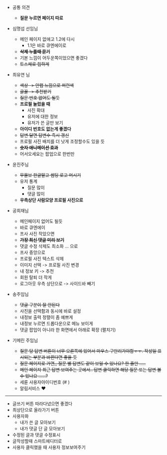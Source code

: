 - 공통 의견
    - **질문 누르면 페이지 따로**

- 심명섭 선임님
    - 메인 페이지 없애고 1.2에 다시
        - 1.1은 바로 큐엔에이로
    - ~~**삭제 누를때 묻기**~~
    - 기본 느낌이 어두운쪽이었으면 좋겠다
    - ~~토스체로 힙하게~~
- 최유연 님
    - ~~색상 -> 안랩 느낌으로 퍼런색~~
    - ~~글꼴 -> 추천받기~~
    - ~~질문 번호 없어도 될듯~~
    - **프로필 눌렀을 때**
        - 사진 확대
        - 유저에 대한 정보
        - 유저가 쓴 글만 보기
    - **아이디 번호도 없는게 좋겠다**
    - ~~답변 달면 답변수 즉시 갱신~~
    - 프로필 사진 배치를 더 낫게 조정할수도 있을 듯
    - ~~**숫자 애니메이션 효과**~~
    - 어서오세요는 팝업으로 한번만
- 윤진주님
    - ~~무물보 한글말고 썸딩 로고 머시기~~
    - 유저 통계
        - 질문 많이
        - 댓글 많이
    - **우측상단 사람모양 프로필 사진으로**
- 공희재님
    - 메인페이지 없어도 될듯
    - 바로 큐엔에이
    - 프사 사진 작았으면
    - ~~**가장 최신 댓글 미리 보기**~~
    - 댓글 수정 삭제도 최소화 ... 으로
    - 프사 중앙으로
    - 프로필 사진 텍스트 삭제
    - 이미지 선택 -> 프로필 사진 변경
    - 내 정보 키 -> 추천
    - 회원 탈퇴 더 작게
    - 로그아웃 우측 상단으로 -> 사이드바 빼기
- 송주임님
    - ~~댓글 구분이 잘 안된다~~
    - 사진을 선택함과 동시에 바로 설정
    - 내정보 출력 정렬이 좀 예쁘게
    - 내정보 누르면 드롭다운으로 메뉴 보이게
    - 댓글 팝업이 아니라 한 화면에서 아래로 확장 (펼치기)
- 기메린 주임님
  - ~~질문 당 답변 버튼이 너무 오른쪽에 있어서 마우스 구만리가야함ㅜㅜ. 작성일 표시되는 부분과 바뀐다면 좋을 듯~~ 
  - ~~질문 페이지로 가면,, 질문 별 답변도 같이 보일 수 있나요? 한 줄만 .....~~ 
  - ~~메인 페이지 최근 답변 보여주는 곳에서.. 답변 클릭하면 해당 질문 또는 답변 볼 수 있나요 ......?~~ 
  - 세륜 사용자아이디번호 (# )
  - 알림서비스 ❤️

---

- 글쓰기 버튼 따라다녔으면 좋겠다
- 최상단으로 올라가기 버튼
- 사용자화
  - 내가 쓴 글 모아보기
  - 내가 댓글 단 글 모아보기
- 수정된 글과 댓글 수정표시
- 글작성할때 스마트에디터로
- 사용자 클릭했을 때 사용자 정보보여주기
